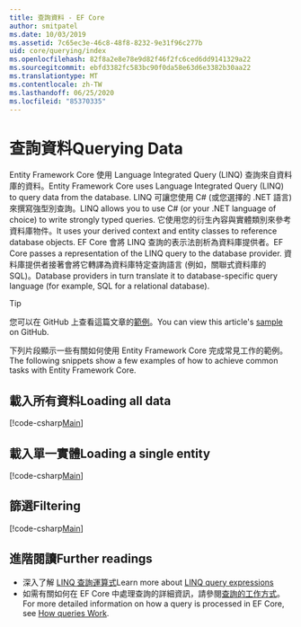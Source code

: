```yaml
---
title: 查詢資料 - EF Core
author: smitpatel
ms.date: 10/03/2019
ms.assetid: 7c65ec3e-46c8-48f8-8232-9e31f96c277b
uid: core/querying/index
ms.openlocfilehash: 82f8a2e8e78e9d82f46f2fc6ced6dd9141329a22
ms.sourcegitcommit: ebfd3382fc583bc90f0da58e63d6e3382b30aa22
ms.translationtype: MT
ms.contentlocale: zh-TW
ms.lasthandoff: 06/25/2020
ms.locfileid: "85370335"
---
```

# <a name="querying-data"></a><span data-ttu-id="d2c81-102">查詢資料</span><span class="sxs-lookup"><span data-stu-id="d2c81-102">Querying Data</span></span>

<span data-ttu-id="d2c81-103">Entity Framework Core 使用 Language Integrated Query (LINQ) 查詢來自資料庫的資料。</span><span class="sxs-lookup"><span data-stu-id="d2c81-103">Entity Framework Core uses Language Integrated Query (LINQ) to query data from the database.</span></span> <span data-ttu-id="d2c81-104">LINQ 可讓您使用 C# (或您選擇的 .NET 語言) 來撰寫強型別查詢。</span><span class="sxs-lookup"><span data-stu-id="d2c81-104">LINQ allows you to use C# (or your .NET language of choice) to write strongly typed queries.</span></span> <span data-ttu-id="d2c81-105">它使用您的衍生內容與實體類別來參考資料庫物件。</span><span class="sxs-lookup"><span data-stu-id="d2c81-105">It uses your derived context and entity classes to reference database objects.</span></span> <span data-ttu-id="d2c81-106">EF Core 會將 LINQ 查詢的表示法剖析為資料庫提供者。</span><span class="sxs-lookup"><span data-stu-id="d2c81-106">EF Core passes a representation of the LINQ query to the database provider.</span></span> <span data-ttu-id="d2c81-107">資料庫提供者接著會將它轉譯為資料庫特定查詢語言 (例如，關聯式資料庫的 SQL)。</span><span class="sxs-lookup"><span data-stu-id="d2c81-107">Database providers in turn translate it to database-specific query language (for example, SQL for a relational database).</span></span>

> [!TIP]
> <span data-ttu-id="d2c81-108">您可以在 GitHub 上查看這篇文章的[範例](https://github.com/dotnet/EntityFramework.Docs/tree/master/samples/core/Querying)。</span><span class="sxs-lookup"><span data-stu-id="d2c81-108">You can view this article's [sample](https://github.com/dotnet/EntityFramework.Docs/tree/master/samples/core/Querying) on GitHub.</span></span>

<span data-ttu-id="d2c81-109">下列片段顯示一些有關如何使用 Entity Framework Core 完成常見工作的範例。</span><span class="sxs-lookup"><span data-stu-id="d2c81-109">The following snippets show a few examples of how to achieve common tasks with Entity Framework Core.</span></span>

## <a name="loading-all-data"></a><span data-ttu-id="d2c81-110">載入所有資料</span><span class="sxs-lookup"><span data-stu-id="d2c81-110">Loading all data</span></span>

[!code-csharp[Main](../../../samples/core/Querying/Basics/Sample.cs#LoadingAllData)]

## <a name="loading-a-single-entity"></a><span data-ttu-id="d2c81-111">載入單一實體</span><span class="sxs-lookup"><span data-stu-id="d2c81-111">Loading a single entity</span></span>

[!code-csharp[Main](../../../samples/core/Querying/Basics/Sample.cs#LoadingSingleEntity)]

## <a name="filtering"></a><span data-ttu-id="d2c81-112">篩選</span><span class="sxs-lookup"><span data-stu-id="d2c81-112">Filtering</span></span>

[!code-csharp[Main](../../../samples/core/Querying/Basics/Sample.cs#Filtering)]

## <a name="further-readings"></a><span data-ttu-id="d2c81-113">進階閱讀</span><span class="sxs-lookup"><span data-stu-id="d2c81-113">Further readings</span></span>

- <span data-ttu-id="d2c81-114">深入了解 [LINQ 查詢運算式](/dotnet/csharp/programming-guide/concepts/linq/basic-linq-query-operations)</span><span class="sxs-lookup"><span data-stu-id="d2c81-114">Learn more about [LINQ query expressions](/dotnet/csharp/programming-guide/concepts/linq/basic-linq-query-operations)</span></span>
- <span data-ttu-id="d2c81-115">如需有關如何在 EF Core 中處理查詢的詳細資訊，請參閱[查詢的工作方式](xref:core/querying/how-query-works)。</span><span class="sxs-lookup"><span data-stu-id="d2c81-115">For more detailed information on how a query is processed in EF Core, see [How queries Work](xref:core/querying/how-query-works).</span></span>
